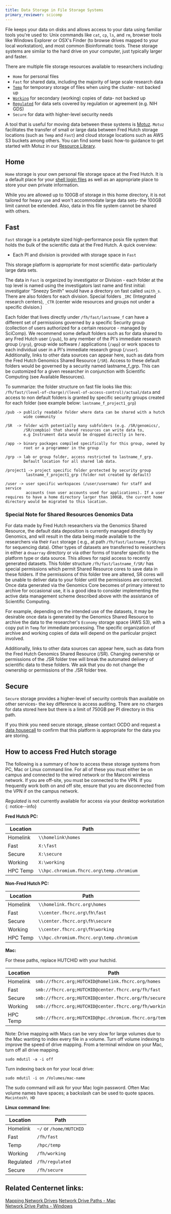 ```yaml
---
title: Data Storage in File Storage Systems
primary_reviewer: scicomp
---
```


File keeps your data on disks and allows access to your data using familiar tools you're used to: Unix commands like `cat`, `cp`, `ls`, and `rm`,  browser tools like Windows Explorer or OSX's Finder (to browse drives mapped to your local workstation), and most common Bioinformatic tools.  These storage systems are similar to the hard drive on your computer, just typically larger and faster.

There are multiple file storage resources available to researchers including:
- `Home` for personal files
- `Fast` for shared data, including the majority of large scale research data
- [`Temp`](/scicomputing/store_temp/) for temporary storage of files when using the cluster- not backed up
- [`Working`](/scicomputing/store_working/) for secondary (working) copies of data- not backed up
- [`Regulated`](/scicomputing/store_regulated/) for data sets covered by regulation or agreement (e.g. NIH GDS)
- `Secure` for data with higher-level security needs

A tool that is useful for moving data between these systems is [Motuz](https://motuz.fredhutch.org).  `Motuz` facilitates the transfer of small or large data between Fred Hutch storage locations (such as `Temp` and `Fast`) and cloud storage locations such as AWS S3 buckets among others.  You can find some basic how-to guidance to get started with Motuz in our [Resource Library](/compdemos/motuz/). 

## Home

`Home` storage is your own personal file storage space at the Fred Hutch.  It is a default place for your [shell login files](https://www.gnu.org/software/bash/manual/html_node/Bash-Startup-Files.html) as well as an appropriate place to store your own private information.

While you are allowed up to 100GB of storage in this home directory, it is not tailored for heavy use and won't accommodate large data sets- the 100GB limit cannot be extended.  Also, data in this file system cannot be shared with others.

## Fast

`Fast` storage is a petabyte sized high-performance posix file system that holds the bulk of the scientific data at the Fred Hutch. A quick overview: 

- Each PI and division is provided with storage space in `Fast`

This storage platform is appropriate for most scientific data- particularly large data sets.

The data in `Fast` is organized by investigator or Division - each folder at the top level is named using the investigators last name and first initial: investigator "Sneezy Smith" would have a directory on fast called `smith_s`. There are also folders for each division. Special folders `_IRC` (Integrated research centers), `_CTR` (center wide resources and groups not under a specific division.)

Each folder that lives directly under `/fh/fast/lastname_f` can have a different set of permissions governed by a specific Security group (collection of users authorized for a certain resource - managed by SciComp).
We recommend some default folders such as for data shared to any Fred Hutch user (`/pub`), to any member of the PI's immediate research group (`/grp`), group wide software / applications (`/app`) or work spaces to each individual user in a PI's immediate research group (`/user`). Additionally, links to other data sources can appear here, such as data from the Fred Hutch Genomics Shared Resource (`/SR`). Access to these default folders would be governed by a security named lastname_f_grp. This can be customized for a given researcher in conjunction with Scientific Computing (see Available Resources).

To summarize: the folder structure on fast file looks like this: `/fh/fast/(level-of-charge)/(level-of-access-control)/actual/data` and access to non default folders is granted by specific security groups created for each folder (see example below: `lastname_f_project1_grp`)

```
/pub -> publicly readable folder where data can be shared with a hutch 
        wide community

/SR  -> folder with potentially many subfolders (e.g. /SR/genomics/,
        /SR/compbio) that shared resources can write data to,
        e.g Instrument data would be dropped directly in here.

/app -> binary packages compiled specifically for this group, owned by 
        root or a programmer in the group

/grp -> lab or group folder, access restricted to lastname_f_grp.
        Default location for all shared lab data.

/project1 -> project specific folder protected by security group 
         lastname_f_project1_grp (folder not created by default)

/user -> user specific workspaces (/user/username) for staff and service 
         accounts (non user accounts used for applications). If a user requires to have a home directory larger than 100GB, the current home directory would be migrated to this location.
```

### Special Note for Shared Resources Genomics Data

For data made by Fred Hutch researchers via the Genomics Shared Resource, the default data deposition is currently managed directly by Genomics, and will result in the data being made available to the researchers via their `Fast` storage ( e.g., at path `/fh/fast/lastname_f/SR/ngs` for sequencing data).  Other types of datasets are transferred to researchers in either a `dnaarray` directory or via other forms of transfer specific to the platform type or data source.  This allows for rapid access to recently generated datasets.  This folder structure `/fh/fast/lastname_f/SR/` has special permissions which permit Shared Resource cores to save data in these folders.  If the permissions of this folder tree are altered, SR cores will be unable to deliver data to your folder until the permissions are corrected.  Once data generated via the Genomics Core becomes of primary interest to archive for occasional use, it is a good idea to consider implementing the active data management scheme described above with the assistance of Scientific Computing.  

For example, depending on the intended use of the datasets, it may be desirable once data is generated by the Genomics Shared Resource to archive the data to the researcher's `Economy` storage space (AWS S3), with a copy put in `Temp` for immediate processing.  The specific organization of archive and working copies of data will depend on the particular project involved.  

<div class=".notice">
Additionally, links to other data sources can appear here, such as data from the Fred Hutch Genomics Shared Resource (/SR). Changing ownership or permissions of the ./SR folder tree will break the automated delivery of scientific data to these folders. We ask that you do not change the ownership or permissions of the ./SR folder tree.
</div>

## Secure

`Secure` storage provides a higher-level of security controls than available on other services- the key difference is access auditing.  There are no charges for data stored here but there is a limit of 750GB per PI directory in this path.  

If you think you need secure storage, please contact OCDO and request a [data housecall](https://ocdo.fredhutch.org/programs/dhc.html) to confirm that this platform is appropriate for the data you are storing.

## How to access Fred Hutch storage

The following is a summary of how to access these storage systems from PC, Mac or Linux command line. For all of these you must either be on campus and connected to the wired network or the Marconi wireless network. If you are off-site, you must be connected to the VPN. If you frequently work both on and off site, ensure that you are disconnected from the VPN if on the campus network.

_Regulated_ is not currently available for access via your desktop workstation
{: notice--info}

**Fred Hutch PC:** 

| Location | Path |
| --- | ----------- |
| Homelink | `\\homelink\homes` |
| Fast | `X:\fast` |
| Secure | `X:\secure` |
| Working | `X:\working` |
| HPC Temp | `\\hpc.chromium.fhcrc.org\temp.chromium` |

**Non-Fred Hutch PC:**

| Location | Path |
| --- | ----------- |
| Homelink | `\\homelink.fhcrc.org\homes` |
| Fast | `\\center.fhcrc.org\fh\fast` |
| Secure | `\\center.fhcrc.org\fh\secure` |
| Working | `\\center.fhcrc.org\fh\working` |
| HPC Temp | `\\hpc.chromium.fhcrc.org\temp.chromium` |

**Mac:**

For these paths, replace HUTCHID with your hutchid.

| Location | Path |
| --- | ----------- |
| Homelink | `smb://fhcrc.org;HUTCHID@homelink.fhcrc.org/homes` |
| Fast | `smb://fhcrc.org;HUTCHID@center.fhcrc.org/fh/fast` |
| Secure | `smb://fhcrc.org;HUTCHID@center.fhcrc.org/fh/secure` |
| Working | `smb://fhcrc.org;HUTCHID@center.fhcrc.org/fh/working` |
| HPC Temp | `smb://fhcrc.org;HUTCHID@hpc.chromium.fhcrc.org/temp.chromium` |

Note: Drive mapping with Macs can be very slow for large volumes due to the Mac wanting to index every file in a volume. Turn off volume indexing to improve the speed of drive mapping. 
From a terminal window on your Mac, turn off all drive mapping.
```
sudo mdutil -a -i off 
```
Turn indexing back on for your local drive:

```
sudo mdutil -i on /Volumes/mac-name
```

The sudo command will ask for your Mac login password. Often Mac volume names have spaces; a backslash can be used to quote spaces. `Macintosh\ HD`

**Linux command line:**

| Location | Path |
| --- | ----------- |
| Homelink | `~/` or `/home/HUTCHID` |
| Fast | `/fh/fast` |
| Temp | `/hpc/temp` |
| Working | `/fh/working` |
| Regulated | `/fh/regulated` |
| Secure | `/fh/secure` |


## Related Centernet links:

[Mapping Network Drives](https://centernet.fredhutch.org/u/it/help-desk/mapping-network-drives.html)
[Network Drive Paths - Mac](https://centernet.fredhutch.org/u/it/help-desk/mapping-network-drives.html#mac)  
[Network Drive Paths - Windows](https://centernet.fredhutch.org/u/it/help-desk/mapping-network-drives.html#windows)  

